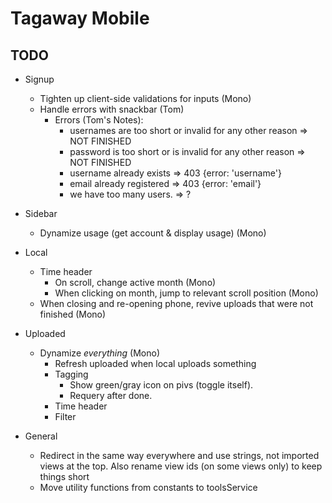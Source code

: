 # Tagaway Mobile

## TODO

- Signup
   - Tighten up client-side validations for inputs (Mono)
   - Handle errors with snackbar (Tom)
        - Errors (Tom's Notes):
          - usernames are too short or invalid for any other reason => NOT FINISHED
          - password is too short or is invalid for any other reason => NOT FINISHED
          - username already exists => 403 {error: 'username'}
          - email already registered => 403 {error: 'email'}
          - we have too many users. => ?

- Sidebar
   - Dynamize usage (get account & display usage) (Mono)

- Local
   - Time header
      - On scroll, change active month (Mono)
      - When clicking on month, jump to relevant scroll position (Mono)
   - When closing and re-opening phone, revive uploads that were not finished (Mono)

- Uploaded
   - Dynamize *everything* (Mono)
      - Refresh uploaded when local uploads something
      - Tagging
         - Show green/gray icon on pivs (toggle itself).
         - Requery after done.
      - Time header
      - Filter

- General
   - Redirect in the same way everywhere and use strings, not imported views at the top. Also rename view ids (on some views only) to keep things short
   - Move utility functions from constants to toolsService
